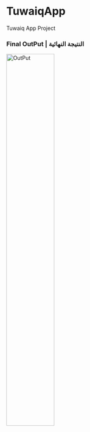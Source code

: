 # TuwaiqApp
Tuwaiq App Project

### Final OutPut | النتيجة النهائية

<img src="https://github.com/rwishd17/TuwaiqApp/blob/master/tuwaiqApp.gif" alt="OutPut" width="50%">
